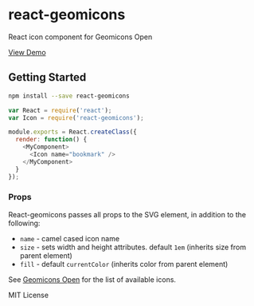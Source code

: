 
# react-geomicons

React icon component for Geomicons Open

[View Demo](http://jxnblk.com/react-geomicons)

## Getting Started

```bash
npm install --save react-geomicons
```

```js
var React = require('react');
var Icon = require('react-geomicons');

module.exports = React.createClass({
  render: function() {
    <MyComponent>
      <Icon name="bookmark" />
    </MyComponent>
  }
});
```

### Props
React-geomicons passes all props to the SVG element, in addition to the following:

- `name` - camel cased icon name
- `size` - sets width and height attributes. default `1em` (inherits size from parent element)
- `fill` - default `currentColor` (inherits color from parent element)

See [Geomicons Open](https://github.com/jxnblk/geomicons-open) for the list of available icons.

MIT License

